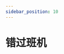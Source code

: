 ```yaml
---
sidebar_position: 10
---
```


# 错过班机
<dialog>
# It's great to see you, Steve!
## Happy to see you Jack.
# How was your [flight]?
## The [process] was a [nightmare].
I'm just happy to be here now.
# What happened?
## I flew from Taipei to Tokyo, and then Tokyo to New York. 
[Due to] bad weather in Taipei, the plane was [grounded] for an hour.
I missed my [connection] in Tokyo because of the [delay].
Sky Air only has one flight a day to New York, so I spent an hour at Sky Air's [ticketing counter] as they tried to put me on another airline's flight.
# Sorry to hear that.
## Finally, they put me on  a Star Airlines flight for New York, but I had to wait for six hours in the airport.
# You must be [jet-lagged].
Let's go to the coffee shop next door and get you a cup of coffee.
## Sounds good. I sure need it.
</dialog>
